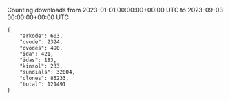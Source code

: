
Counting downloads from 2023-01-01 00:00:00+00:00 UTC to 2023-09-03 00:00:00+00:00 UTC

```
{
    "arkode": 603,
    "cvode": 2324,
    "cvodes": 490,
    "ida": 421,
    "idas": 183,
    "kinsol": 233,
    "sundials": 32004,
    "clones": 85233,
    "total": 121491
}
```
